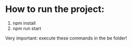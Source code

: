 # How to run the project:

1. npm install
2. npm run start

Very important: execute these commands in the be folder!
